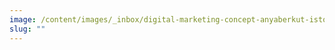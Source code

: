 ```yaml
---
image: /content/images/_inbox/digital-marketing-concept-anyaberkut-istock-getty-images-1284549946.png
slug: ""
---
```

